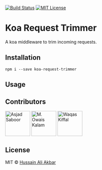 [![Build Status](https://travis-ci.com/HussainAliAkbar/request-trimmer.svg?branch=master)](https://travis-ci.com/HussainAliAkbar/request-trimmer)
[![MIT License][license-badge]][LICENSE]

[license-badge]: https://img.shields.io/badge/License-MIT-yellow.svg
[license]: https://github.com/HussainAliAkbar/request-trimmer/blob/master/LICENSE

# Koa Request Trimmer
A koa middleware to trim incoming requests.


## Installation
```
npm i --save koa-request-trimmer
```

## Usage


## Contributors


<a href="https://github.com/asjadsaboor"><img src="https://avatars1.githubusercontent.com/u/11973227?s=460&v=4" title="Asjad Saboor" width="80" height="80"></a>
<a href="https://github.com/mowaiskalam"><img src="https://avatars3.githubusercontent.com/u/17184822?s=460&v=4" title="M. Owais Kalam" width="80" height="80"></a>
<a href="https://github.com/wkgalla"><img src="https://avatars2.githubusercontent.com/u/22365139?s=460&v=4" title="Waqas Kiffal" width="80" height="80"></a>



## License

MIT © [Hussain Ali Akbar](http://hussainaliakbar.github.io)
